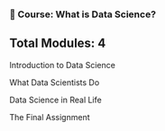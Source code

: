 ### 📘 Course: What is Data Science?
## Total Modules: 4

Introduction to Data Science

What Data Scientists Do

Data Science in Real Life

The Final Assignment

